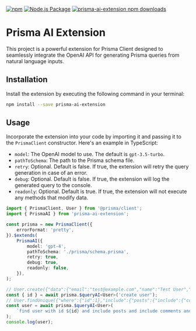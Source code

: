 [![npm](https://img.shields.io/npm/v/prisma-ai-extension)](https://www.npmjs.com/package/prisma-ai-extension)
[![Node.js Package](https://github.com/rsaryev/prisma-ai-extension/actions/workflows/npm-publish.yml/badge.svg)](https://github.com/rsaryev/prisma-ai-extension/actions/workflows/npm-publish.yml)
[![prisma-ai-extension npm downloads](https://img.shields.io/npm/dt/prisma-ai-extension)](https://www.npmjs.com/package/prisma-ai-extension)

# Prisma AI Extension

This project is a powerful extension for Prisma Client designed to seamlessly integrate the OpenAI API for generating Prisma queries from natural language inputs.

## Installation

Install the extension by executing the following command in your terminal:

```bash
npm install --save prisma-ai-extension
```

## Usage

Incorporate the extension into your code by importing it and passing it to the `PrismaClient` constructor. Here's an example in TypeScript:

- `model`: The OpenAI model to use. The default is `gpt-3.5-turbo`.
- `pathToSchema`: The path to the Prisma schema file.
- `retry`: Optional. Default is false. If true, the extension will retry the query generation in case of an error.
- `debug`: Optional. Default is false. If true, the extension will log the generated query to the console.
- `readonly`: Optional. Default is true. If true, the extension will not execute any methods that modify data.

```ts
import { PrismaClient, User } from '@prisma/client';
import { PrismaAI } from 'prisma-ai-extension';

const prisma = new PrismaClient({
    errorFormat: 'pretty',
}).$extends(
    PrismaAI({
        model: 'gpt-4',
        pathToSchema: './prisma/schema.prisma',
        retry: true,
        debug: true,
        readonly: false,
    }),
);

// User.create({"data":{"email":"test@example.com","name":"Test User","roleId":1}})
const { id } = await prisma.$queryAI<User>('create user');
// User.findUnique({"where":{"id":1},"include":{"posts":{"include":{"comments":true,"likes":true}}}})
const user = await prisma.$queryAI<User>(
    `find user with id ${id} and include posts and include comments and likes to each post and comment`,
);
console.log(user);
```